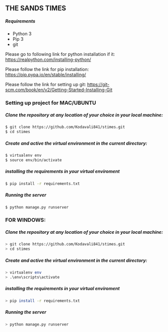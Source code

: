 ## THE SANDS TIMES

##### Requirements
* Python 3
* Pip 3
* git


Please go to following link for python installation if it:
https://realpython.com/installing-python/

Please follow the link for pip installation:
https://pip.pypa.io/en/stable/installing/

Please follow the link for setting up git:
https://git-scm.com/book/en/v2/Getting-Started-Installing-Git

### Setting up project for MAC/UBUNTU

##### Clone the repository at any location of your choice in your local machine:
```bash
$ git clone https://github.com/Kodavali841/stimes.git
$ cd stimes
```
##### Create and active the virtual environment in the current directory:
```bash
$ virtualenv env
$ source env/bin/activate
```
##### installing the requirements in your virtual enviroment
```bash
$ pip install -r requirements.txt
```

##### Running the server
```bash
$ python manage.py runserver
```
### FOR WINDOWS:

##### Clone the repository at any location of your choice in your local machine:
```bash
> git clone https://github.com/Kodavali841/stimes.git
> cd stimes
```
##### Create and active the virtual environment in the current directory:
```bash
> virtualenv env
> .\env\scripts\activate
```
##### installing the requirements in your virtual enviroment
```bash
> pip install -r requirements.txt
```

##### Running the server
```bash
> python manage.py runserver
```